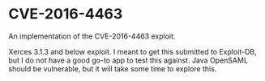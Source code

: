 # CVE-2016-4463
An implementation of the CVE-2016-4463 exploit.

Xerces 3.1.3 and below exploit. I meant to get this submitted to Exploit-DB, but I do not have a good go-to app to test this against. Java OpenSAML should be vulnerable, but it will take some time to explore this.